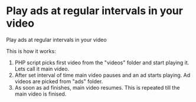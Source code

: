 # Play ads at regular intervals in your video
Play ads at regular intervals in your video

This is how it works:
1) PHP script picks first video from the "videos" folder and start playing it. Lets call it main video.
2) After set interval of time main video pauses and an ad starts playing. Ad videos are picked from "ads" folder. 
3) As soon as ad finishes, main video resumes. This is repeated till the main video is finised. 
